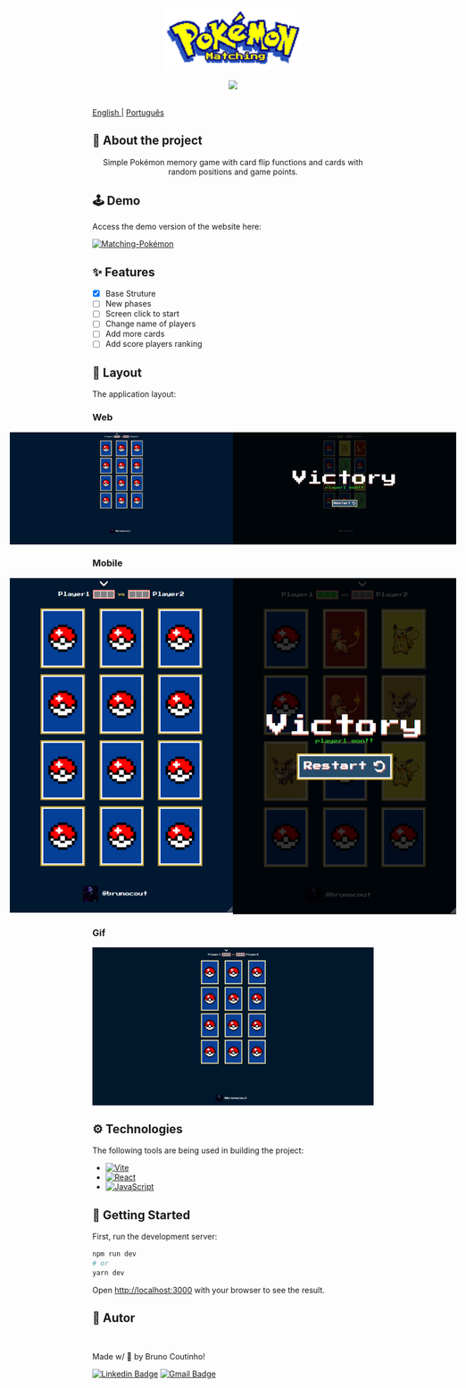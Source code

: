 <p align="center">
  <a href="https://ant.design">
    <img width="250" src="./assets/toreadme/banner.png">
  </a>
</p>

<p align="center">
  <img src="https://img.shields.io/static/v1?label=Matching-Pok%C3%A9mon&message=In%20progress&color=informational&style=for-the-badge&logo=ghost"/>  
</p>

##

[ English ](./README.md)  |  [ Português ](./README-br.md)


## 📰 About the project

<p align="center">Simple Pokémon memory game with card flip functions and cards with random positions and game points.</p>

## 🕹️ Demo

Access the demo version of the website here:

[![Matching-Pokémon](https://img.shields.io/badge/-CLICK%20HERE-%23264d6a?style=for-the-badge)](https://brunocout.github.io/matching-pokemon/)

## ✨ Features
- [x] Base Struture
- [ ] New phases
- [ ] Screen click to start
- [ ] Change name of players
- [ ] Add more cards
- [ ] Add score players ranking

## 🎨 Layout

The application layout:

### Web

<p align="center" style="display: flex; align-items: flex-start; justify-content: center;">
  <img alt="Boardgame" title="#Boardgame" src="./assets/toreadme/screen1.png" width="400px">
  <img alt="WinScreen" title="#WinScreen" src="./assets/toreadme/screen2.png" width="400px">
</p>

### Mobile

<p align="center" style="display: flex; align-items: flex-start; justify-content: center;">
  <img alt="Boardgame" title="#Boardgame" src="./assets/toreadme/screen3.png" width="400px">
  <img alt="WinScreen" title="#WinScreen" src="./assets/toreadme/screen4.png" width="400px">
</p>

### Gif

<p align="center" style="display: flex; align-items: flex-start; justify-content: center;">
  <img alt="Gif" title="#Gif" src="./assets/toreadme/gif.gif" width="800px">
</p>


## ⚙️ Technologies

The following tools are being used in building the project:

* [![Vite](https://img.shields.io/badge/Vite-B73BFE?style=for-the-badge&logo=vite&logoColor=FFD62E)](https://vitejs.dev/)
* [![React](https://img.shields.io/badge/React-20232A?style=for-the-badge&logo=react&logoColor=61DAFB)](https://pt-br.reactjs.org/docs/create-a-new-react-app.html)
* [![JavaScript](https://img.shields.io/badge/JavaScript-323330?style=for-the-badge&logo=javascript&logoColor=F7DF1E)](https://developer.mozilla.org/pt-BR/docs/Web/JavaScript)


## 🚀 Getting Started

First, run the development server:

```bash
npm run dev
# or
yarn dev
```

Open [http://localhost:3000](http://localhost:3000) with your browser to see the result.


## 💙 Autor

<a href="https://github.com/brunocout">
 <img style="border-radius: 50%;" src="https://avatars.githubusercontent.com/u/64153944?s=400&u=097e306bac1827a4a75841f10059ea87402bd83b&v=4" width="100px;" alt=""/>
 <br />
</a>

Made w/ 💙 by Bruno Coutinho!

[![Linkedin Badge](https://img.shields.io/badge/-brunocout-blue?style=flat-square&logo=Linkedin&logoColor=white&link=https://www.linkedin.com/in/brunocout/)](https://www.linkedin.com/in/brunocout/) 
[![Gmail Badge](https://img.shields.io/badge/-iambrunocout@gmail.com-c14438?style=flat-square&logo=Gmail&logoColor=white&link=mailto:iambrunocout@gmail.com)](mailto:iambrunocout@gmail.com)


